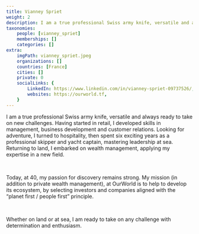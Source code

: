 ```yaml
---
title: Vianney Spriet
weight: 2
description: I am a true professional Swiss army knife, versatile and always ready to take on new challenges.
taxonomies:
    people: [vianney_spriet]
    memberships: []
    categories: []
extra:
    imgPath: vianney_spriet.jpeg
    organizations: []
    countries: [France]
    cities: []
    private: 0
    socialLinks: {
        LinkedIn: https://www.linkedin.com/in/vianney-spriet-09737526/,
        websites: https://ourworld.tf,
    }
---
```


I am a true professional Swiss army knife, versatile and always ready to take on new challenges.
Having started in retail, I developed skills in management, business development and customer relations. Looking for adventure, I turned to hospitality, then spent six exciting years as a professional skipper and yacht captain, mastering leadership at sea. Returning to land, I embarked on wealth management, applying my expertise in a new field.

<br>

Today, at 40, my passion for discovery remains strong. My mission (in addition to private wealth management), at OurWorld is to help to develop its ecosystem, by selecting investors and companies aligned with the “planet first / people first” principle.

<br>

Whether on land or at sea, I am ready to take on any challenge with determination and enthusiasm.